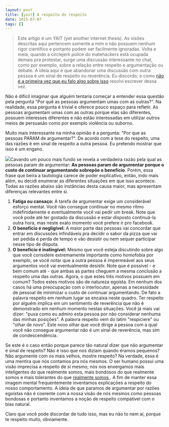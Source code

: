 ```yaml
---
layout: post
title: [yait] A respeito do respeito
date: 2015-07-07
tags: []
---
```


> Este artigo é um YAIT (yet another internet thesis). As visões descritas aqui pertencem somente a mim e não possuem nenhum rigor científico e portanto podem ser facilmente ignoradas.
Volta e meia, quando a circlejerk police do matehackers está ocupada demais pra protestar, surge uma discussão interessante no chat, como por exemplo, sobre a relação entre respeito e argumentação ou debate. A ideia aqui é que abandonar uma discussão com outra pessoa é um sinal de respeito ou reverência. Eu discordo; e como [não é a primeira vez que eu falo algo sobre isso](https://groups.google.com/forum/#!topic/matehackers/sswU-mF7Xg8) resolvi escrever dessa vez.

<!--more-->

Não é difícil imaginar que alguém tentaria começar a entender essa questão pela pergunta "Por quê as pessoas argumentam umas com as outras?". Na realidade, essa pergunta é trivial e oferece pouco espaço para refletir. As pessoas argumentam umas com as outras porque elas são diferentes, possuem interesses diferentes e não estão interessadas em utilizar outros meios de persuasão como por exemplo violência ou suborno.

Muito mais interessante na minha opinião é a pergunta: "Por que as pessoas PARAM de argumentar?". De acordo com a tese do respeito, uma das razões é em sinal de respeito a outra pessoa. Eu pretendo mostrar que isso é um engano.

![](Tony-Stark-Eyeroll.gif)Cavando um pouco mais fundo se revela a verdadeira razão pela qual as pessoas param de argumentar: **As pessoas param de argumentar porque o custo de continuar argumentando sobrepõe o benefício**. Porém, essa frase que beira a tautologia carece de poder explicativo, então, indo mais além, eu decidi enumerar as diferentes situações em que isso acontece. Todas as razões abaixo são instâncias desta causa maior, mas apresentam diferenças relevantes entre si.

1.  **Fatiga ou cansaço:** A tarefa de argumentar exige um considerável esforço mental. Você não consegue continuar no mesmo ritmo indefinidamente e eventualmente você vai pedir um break. Note que você pode até ter gostado da discussão e estar disposto continuá-la outra hora, mas neste exato momento você prefere ir pro facebook.
2.  **O benefício é negligível:** A maior parte das pessoas vai concordar que entrar em discussões infindáveis pra decidir o sabor da pizza que vai ser pedida é perda de tempo e vão desistir ou nem sequer participar nesse tipo de disputa.
3.  **O benefício é inatingível:** Mesmo que você esteja discutindo sobre algo que você considere extremamente importante como homofobia por exemplo, se você notar que a outra pessoa é impermeável aos seus argumentos você vai eventualmente desistir. Note que é possível - e bem comum até - que ambas as partes cheguem a mesma conclusão a respeito uma das outras.
Agora, o que estes três motivos possuem em comum? Todos estes motivos são de natureza egoísta. Em nenhum dos casos há uma preocupação com o interlocutor, apenas a necessidade de pessoal de minimizar o custo de continuar argumentando. De fato a palavra respeito em nenhum lugar se encaixa neste quadro. Ter respeito por alguém implica em um sentimento de reverência que não é demonstrado em nenhum momento nestas situações. Você já mais vai dizer: "puxa como eu admiro esta pessoa por não considerar nenhuma das minhas posições". A palavra respeito vem do latim "respiciere" ou "olhar de novo". Este novo olhar que você dirige a pessoa com a qual você não consegue argumentar não é um sinal de reverência, mas sim de condescendência.

Se este é o caso então porque parece tão natural dizer que não argumentar é sinal de respeito? Não é isso que nos diziam quando éramos pequenos? Não argumente com os mais velhos, mostre respeito? Na verdade, essa é uma mentira que nós contamos pra nós mesmos. O ser humano possui uma visão imprecisa a respeito de si mesmo; nós nos enxergamos mais inteligentes do que realmente somos, mais bondosos do que realmente somos e mais tolerantes do que [realmente somos ](https://en.wikipedia.org/wiki/Illusory_superiority). A fim de manter essa imagem mental frequentemente inventamos explicações a respeito do nosso comportamento. A ideia de que paramos de argumentar por razões egoístas não é coerente com a nossa visão de nós mesmos como pessoas bondosas e portanto inventamos a noção de respeito compatível com o bias natural.

Claro que você pode discordar de tudo isso, mas eu não to nem aí, porque te respeito muito, obviamente.